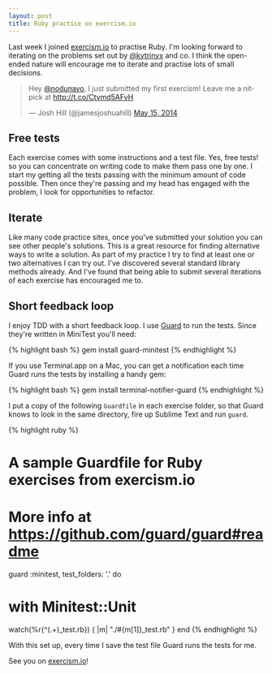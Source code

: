 ```yaml
---
layout: post
title: Ruby practice on exercism.io
---
```

Last week I joined [exercism.io] to practise Ruby. I'm looking forward to
iterating on the problems set out by [@kytrinyx] and co. I think the
open-ended nature will encourage me to iterate and practise lots of small decisions.

<blockquote class="twitter-tweet" lang="en"><p>Hey <a href="https://twitter.com/nodunayo">@nodunayo</a>, I just submitted my first exercism! Leave me a nitpick at <a href="http://t.co/Ctvmd5AFvH">http://t.co/Ctvmd5AFvH</a></p>&mdash; Josh Hill (@jamesjoshuahill) <a href="https://twitter.com/jamesjoshuahill/status/466967829032366080">May 15, 2014</a></blockquote> <script async src="//platform.twitter.com/widgets.js" charset="utf-8"></script>

## Free tests

Each exercise comes with some instructions and a test file. Yes, free tests! so you can concentrate on writing code to make them pass one by one. I start my getting all the tests passing with the minimum amount of code possible. Then once they're passing and my head has engaged with the problem, I look for opportunities to refactor.

## Iterate

Like many code practice sites, once you've submitted your solution you can see other people's solutions. This is a great resource for finding alternative ways to write a solution. As part of my practice I try to find at least one or two alternatives I can try out. I've discovered several standard library methods already. And I've found that being able to submit several iterations of each exercise has encouraged me to.

## Short feedback loop

I enjoy TDD with a short feedback loop. I use [Guard] to run the tests. Since they're written in MiniTest you'll need:

{% highlight bash %}
gem install guard-minitest
{% endhighlight %}

If you use Terminal.app on a Mac, you can get a notification each time Guard runs the tests by installing a handy gem:

{% highlight bash %}
gem install terminal-notifier-guard
{% endhighlight %}

I put a copy of the following `Guardfile` in each exercise folder, so that Guard knows to look in the same directory, fire up Sublime Text and run `guard`.

{% highlight ruby %}
# A sample Guardfile for Ruby exercises from exercism.io
# More info at https://github.com/guard/guard#readme

guard :minitest, test_folders: '.' do
  # with Minitest::Unit
  watch(%r{^(.+)_test\.rb}) { |m| "./#{m[1]}_test.rb" }
end
{% endhighlight %}

With this set up, every time I save the test file Guard runs the tests for me.

See you on [exercism.io]!

[exercism.io]: http://exercism.io
[@kytrinyx]: https://twitter.com/kytrinyx
[Guard]: http://guardgem.org
